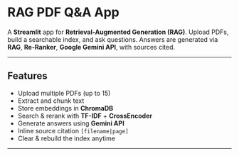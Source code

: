 # RAG PDF Q&A App

A **Streamlit** app for **Retrieval-Augmented Generation (RAG)**. Upload PDFs, build a searchable index, and ask questions. Answers are generated via **RAG**, **Re-Ranker**, **Google Gemini API**, with sources cited.

---

## Features

- Upload multiple PDFs (up to 15)
- Extract and chunk text
- Store embeddings in **ChromaDB**
- Search & rerank with **TF-IDF** + **CrossEncoder**
- Generate answers using **Gemini API**
- Inline source citation `[filename|page]`
- Clear & rebuild the index anytime

---
